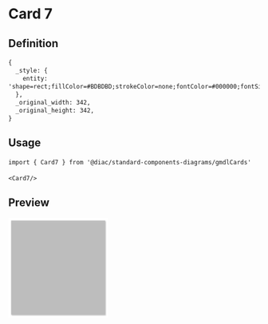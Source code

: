 # Card 7

## Definition

```
{
  _style: { 
    entity: 'shape=rect;fillColor=#BDBDBD;strokeColor=none;fontColor=#000000;fontSize=12;fontStyle=0;verticalAlign=middle;spacingBottom=0;spacingLeft=0;shadow=1;whiteSpace=wrap;html=1;',
  },
  _original_width: 342,
  _original_height: 342,
}
```

## Usage

```
import { Card7 } from '@diac/standard-components-diagrams/gmdlCards'

<Card7/>
```

## Preview

<img src="./card-7.png" width="200"/>
